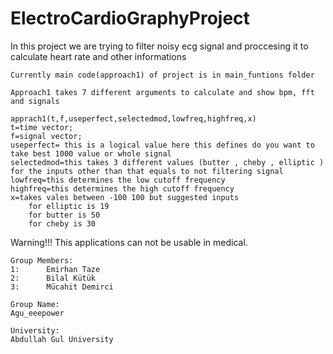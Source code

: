 # ElectroCardioGraphyProject
In this project we are trying to filter noisy ecg signal 
and proccesing it to calculate heart rate and other informations

    Currently main code(approach1) of project is in main_funtions folder 
    
    Approach1 takes 7 different arguments to calculate and show bpm, fft and signals
    
    apprach1(t,f,useperfect,selectedmod,lowfreq,highfreq,x)
    t=time vector;
    f=signal vector;
    useperfect= this is a logical value here this defines do you want to take best 1000 value or whole signal
    selectedmod=this takes 3 different values (butter , cheby , elliptic ) for the inputs other than that equals to not filtering signal
    lowfreq=this determines the low cutoff frequency
    highfreq=this determines the high cutoff frequency
    x=takes vales between -100 100 but suggested inputs
        for elliptic is 19
        for butter is 50
        for cheby is 30

Warning!!! This applications can not be usable in medical.

    Group Members:
    1:      Emirhan Taze
    2:      Bilal Kütük
    3:      Mücahit Demirci

    Group Name:
    Agu_eeepower

    University:
    Abdullah Gul University
